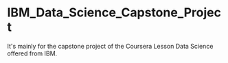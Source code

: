 # IBM_Data_Science_Capstone_Project
It's mainly for the capstone project of the Coursera Lesson Data Science offered from IBM.
